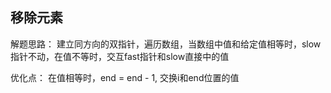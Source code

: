 ## 移除元素

解题思路：
建立同方向的双指针，遍历数组，当数组中值和给定值相等时，slow指针不动，在值不等时，交互fast指针和slow直接中的值

优化点：
在值相等时，end = end - 1, 交换i和end位置的值
